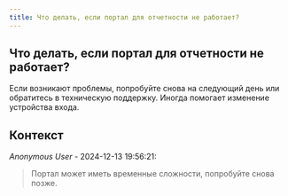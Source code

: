 ```yaml
---
title: Что делать, если портал для отчетности не работает?
---
```


## Что делать, если портал для отчетности не работает?

Если возникают проблемы, попробуйте снова на следующий день или обратитесь в техническую поддержку. Иногда помогает изменение устройства входа.

## Контекст

_Anonymous User_ - 2024-12-13 19:56:21:

> Портал может иметь временные сложности, попробуйте снова позже.

